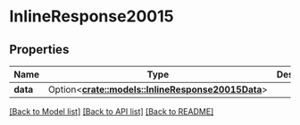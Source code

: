 # InlineResponse20015

## Properties

Name | Type | Description | Notes
------------ | ------------- | ------------- | -------------
**data** | Option<[**crate::models::InlineResponse20015Data**](inline_response_200_15_data.md)> |  | [optional]

[[Back to Model list]](../README.md#documentation-for-models) [[Back to API list]](../README.md#documentation-for-api-endpoints) [[Back to README]](../README.md)


